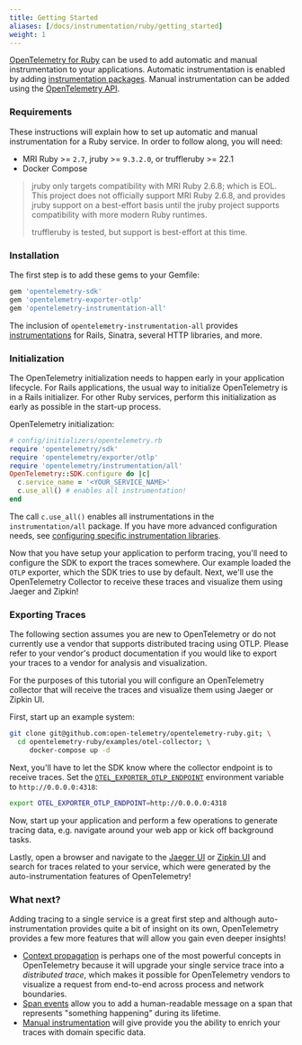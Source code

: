 ```yaml
---
title: Getting Started
aliases: [/docs/instrumentation/ruby/getting_started]
weight: 1
---
```


[OpenTelemetry for Ruby][repository] can be used to add automatic and manual
instrumentation to your applications. Automatic instrumentation is enabled by
adding [instrumentation packages][auto]. Manual instrumentation can be added
using the [OpenTelemetry API][manual].

### Requirements

These instructions will explain how to set up automatic and manual
instrumentation for a Ruby service. In order to follow along, you will need:

- MRI Ruby >= `2.7`, jruby >= `9.3.2.0`, or truffleruby >= 22.1
- Docker Compose

> jruby only targets compatibility with MRI Ruby 2.6.8; which is EOL. This
> project does not officially support MRI Ruby 2.6.8, and provides jruby support
> on a best-effort basis until the jruby project supports compatibility with
> more modern Ruby runtimes.
>
> truffleruby is tested, but support is best-effort at this time.

### Installation

The first step is to add these gems to your Gemfile:

```sh
gem 'opentelemetry-sdk'
gem 'opentelemetry-exporter-otlp'
gem 'opentelemetry-instrumentation-all'
```

The inclusion of `opentelemetry-instrumentation-all` provides
[instrumentations][auto] for Rails, Sinatra, several HTTP libraries, and more.

### Initialization

The OpenTelemetry initialization needs to happen early in your application
lifecycle. For Rails applications, the usual way to initialize OpenTelemetry is
in a Rails initializer. For other Ruby services, perform this initialization as
early as possible in the start-up process.

OpenTelemetry initialization:

```ruby
# config/initializers/opentelemetry.rb
require 'opentelemetry/sdk'
require 'opentelemetry/exporter/otlp'
require 'opentelemetry/instrumentation/all'
OpenTelemetry::SDK.configure do |c|
  c.service_name = '<YOUR_SERVICE_NAME>'
  c.use_all() # enables all instrumentation!
end
```

The call `c.use_all()` enables all instrumentations in the `instrumentation/all`
package. If you have more advanced configuration needs, see [configuring
specific instrumentation libraries][config].

Now that you have setup your application to perform tracing, you'll need to
configure the SDK to export the traces somewhere. Our example loaded the `OTLP`
exporter, which the SDK tries to use by default. Next, we'll use the
OpenTelemetry Collector to receive these traces and visualize them using Jaeger
and Zipkin!

### Exporting Traces

The following section assumes you are new to OpenTelemetry or do not currently
use a vendor that supports distributed tracing using OTLP. Please refer to your
vendor's product documentation if you would like to export your traces to a
vendor for analysis and visualization.

For the purposes of this tutorial you will configure an OpenTelemetry collector
that will receive the traces and visualize them using Jaeger or Zipkin UI.

First, start up an example system:

```sh
git clone git@github.com:open-telemetry/opentelemetry-ruby.git; \
  cd opentelemetry-ruby/examples/otel-collector; \
     docker-compose up -d
```

Next, you'll have to let the SDK know where the collector endpoint is to receive
traces. Set the [`OTEL_EXPORTER_OTLP_ENDPOINT`][sdk-env] environment variable to
`http://0.0.0.0:4318`:

```sh
export OTEL_EXPORTER_OTLP_ENDPOINT=http://0.0.0.0:4318
```

Now, start up your application and perform a few operations to generate tracing
data, e.g. navigate around your web app or kick off background tasks.

Lastly, open a browser and navigate to the [Jaeger UI](http://localhost:16686)
or [Zipkin UI](http://localhost:9411) and search for traces related to your
service, which were generated by the auto-instrumentation features of
OpenTelemetry!

### What next?

Adding tracing to a single service is a great first step and although
auto-instrumentation provides quite a bit of insight on its own, OpenTelemetry
provides a few more features that will allow you gain even deeper insights!

- [Context propagation][] is perhaps one of the most powerful concepts in
  OpenTelemetry because it will upgrade your single service trace into a
  _distributed trace_, which makes it possible for OpenTelemetry vendors to
  visualize a request from end-to-end across process and network boundaries.
- [Span events][] allow you to add a human-readable message on a span that
  represents "something happening" during its lifetime.
- [Manual instrumentation][manual] will give provide you the ability to enrich
  your traces with domain specific data.

[auto]:
  https://github.com/open-telemetry/opentelemetry-ruby#instrumentation-libraries
[config]: ../automatic/#configuring-specific-instrumentation-libraries
[context propagation]: ../manual/#context-propagation
[manual]: ../manual/
[repository]: https://github.com/open-telemetry/opentelemetry-ruby
[sdk-env]:
  /docs/reference/specification/protocol/exporter/#configuration-options
[span events]: ../manual/#add-span-events
